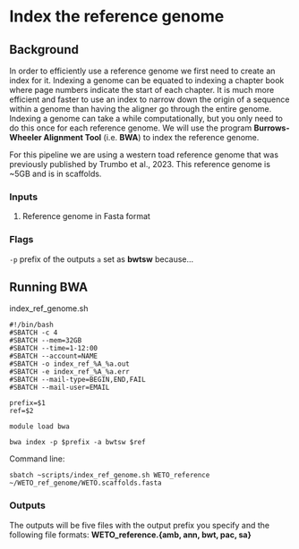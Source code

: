 # Index the reference genome

## Background

In order to efficiently use a reference genome we first need to create an index for it. Indexing a genome can be equated to indexing a chapter book where page numbers indicate the start of each chapter. It is much more efficient and faster to use an index to narrow down the origin of a sequence within a genome than having the aligner go through the entire genome. Indexing a genome can take a while computationally, but you only need to do this once for each reference genome. We will use the program **Burrows-Wheeler Alignment Tool** (i.e. **BWA**) to index the reference genome.  

For this pipeline we are using a western toad reference genome that was previously published by Trumbo et al., 2023. This reference genome is ~5GB and is in scaffolds.  

### Inputs
1) Reference genome in Fasta format

### Flags
`-p` prefix of the outputs
`a` set as **bwtsw** because... 

## Running BWA

index_ref_genome.sh
```
#!/bin/bash
#SBATCH -c 4
#SBATCH --mem=32GB
#SBATCH --time=1-12:00
#SBATCH --account=NAME
#SBATCH -o index_ref_%A_%a.out
#SBATCH -e index_ref_%A_%a.err
#SBATCH --mail-type=BEGIN,END,FAIL
#SBATCH --mail-user=EMAIL

prefix=$1
ref=$2

module load bwa

bwa index -p $prefix -a bwtsw $ref
```
Command line:
```
sbatch ~scripts/index_ref_genome.sh WETO_reference ~/WETO_ref_genome/WETO.scaffolds.fasta
```
### Outputs
The outputs will be five files with the output prefix you specify and the following file formats: **WETO_reference.{amb, ann, bwt, pac, sa}** 
